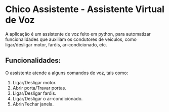 # Chico Assistente - Assistente Virtual de Voz

A aplicação é um assistente de voz feito em python, para automatizar funcionalidades que auxiliam os condutores de veículos, como ligar/desligar motor, faróis, ar-condicionado, etc.

## Funcionalidades:

O assistente atende a alguns comandos de voz, tais como:

1. Ligar/Desligar motor.
2. Abrir porta/Travar portas.
3. Ligar/Desligar faróis.
4. Ligar/Desligar o ar-condicionado.
5. Abrir/Fechar janela.



